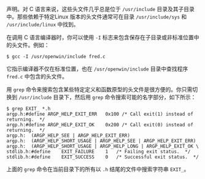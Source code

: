 声明。对 C 语言来说，这些头文件几乎总是位于 `/usr/include` 目录及其子目录中。那些依赖于特定Linux 版本的头文件通常可在目录 `/usr/include/sys` 和 `/usr/include/linux` 中找到。

在调用 C 语言编译器时，你可以使用 `-I` 标志来包含保存在子目录或非标准位置中的头文件。例如：

```shell
$ gcc -I /usr/openwin/include fred.c
```

它指示编译器不仅在标准位置，也在 `/usr/openwin/include` 目录中查找程序 `fred.c` 中包含的头文件。

用 `grep` 命令来搜索包含某些特定定义和函数原型的头文件是很方便的。你只需切换到 `/usr/include` 目录下，然后用 `grep` 命令搜索可能的名字部分，如下所示：

```shell
$ grep EXIT_ *.h
argp.h:#define ARGP_HELP_EXIT_ERR	0x100 /* Call exit(1) instead of returning.  */
argp.h:#define ARGP_HELP_EXIT_OK	0x200 /* Call exit(0) instead of returning.  */
argp.h:  (ARGP_HELP_SEE | ARGP_HELP_EXIT_ERR)
argp.h:  (ARGP_HELP_SHORT_USAGE | ARGP_HELP_SEE | ARGP_HELP_EXIT_ERR)
argp.h:  (ARGP_HELP_SHORT_USAGE | ARGP_HELP_LONG | ARGP_HELP_EXIT_OK \
stdlib.h:#define	EXIT_FAILURE	1	/* Failing exit status.  */
stdlib.h:#define	EXIT_SUCCESS	0	/* Successful exit status.  */
```

上面的 `grep` 命令在当前目录下的所有以 `.h` 结尾的文件中搜索字符串 `EXIT_`。
